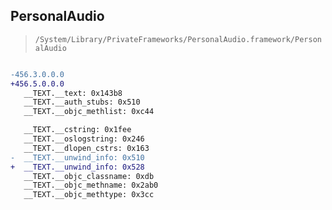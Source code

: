 ## PersonalAudio

> `/System/Library/PrivateFrameworks/PersonalAudio.framework/PersonalAudio`

```diff

-456.3.0.0.0
+456.5.0.0.0
   __TEXT.__text: 0x143b8
   __TEXT.__auth_stubs: 0x510
   __TEXT.__objc_methlist: 0xc44

   __TEXT.__cstring: 0x1fee
   __TEXT.__oslogstring: 0x246
   __TEXT.__dlopen_cstrs: 0x163
-  __TEXT.__unwind_info: 0x510
+  __TEXT.__unwind_info: 0x528
   __TEXT.__objc_classname: 0xdb
   __TEXT.__objc_methname: 0x2ab0
   __TEXT.__objc_methtype: 0x3cc

```
